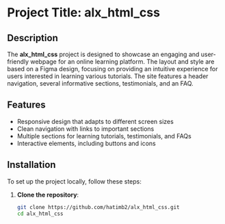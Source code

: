 # Project Title: alx_html_css

## Description
The **alx_html_css** project is designed to showcase an engaging and user-friendly webpage for an online learning platform. The layout and style are based on a Figma design, focusing on providing an intuitive experience for users interested in learning various tutorials. The site features a header navigation, several informative sections, testimonials, and an FAQ.

## Features
- Responsive design that adapts to different screen sizes
- Clean navigation with links to important sections
- Multiple sections for learning tutorials, testimonials, and FAQs
- Interactive elements, including buttons and icons

## Installation
To set up the project locally, follow these steps:

1. **Clone the repository**:
   ```bash
   git clone https://github.com/hatimb2/alx_html_css.git
   cd alx_html_css
